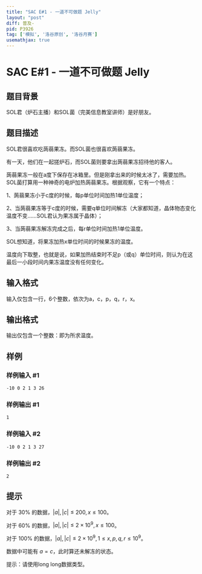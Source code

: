 ```yaml
---
title: "SAC E#1 - 一道不可做题 Jelly"
layout: "post"
diff: 普及-
pid: P3926
tag: ['模拟', '洛谷原创', '洛谷月赛']
usemathjax: true
---
```


# SAC E#1 - 一道不可做题 Jelly
## 题目背景

SOL君（炉石主播）和SOL菌（完美信息教室讲师）是好朋友。

## 题目描述

SOL君很喜欢吃蒟蒻果冻。而SOL菌也很喜欢蒟蒻果冻。

有一天，他们在一起搓炉石，而SOL菌则要拿出蒟蒻果冻招待他的客人。

蒟蒻果冻一般在a度下保存在冰箱里。但是刚拿出来的时候太冰了，需要加热。SOL菌打算用一种神奇的电炉加热蒟蒻果冻。根据观察，它有一个特点：

1、蒟蒻果冻小于c度的时候，每p单位时间加热1单位温度；

2、当蒟蒻果冻等于c度的时候，需要q单位时间解冻（大家都知道，晶体物态变化温度不变……SOL君认为果冻属于晶体）；

3、当蒟蒻果冻解冻完成之后，每r单位时间加热1单位温度。


SOL想知道，将果冻加热x单位时间的时候果冻的温度。

温度向下取整，也就是说，如果加热结束时不足p（或q）单位时间，则认为在这最后一小段时间内果冻温度没有任何变化。

## 输入格式

输入仅包含一行，6个整数，依次为a，c，p，q，r，x。

## 输出格式

输出仅包含一个整数：即为所求温度。

## 样例

### 样例输入 #1
```
-10 0 2 1 3 26

```
### 样例输出 #1
```
1
```
### 样例输入 #2
```
-10 0 2 1 3 27
```
### 样例输出 #2
```
2
```
## 提示

对于 $30\%$ 的数据，$|a|, |c| \leq 200, x \leq 100$。

对于 $60\%$ 的数据，$|a|, |c| \leq 2 \times 10^9, x \leq 100$。

对于 $100\%$ 的数据，$|a|, |c| \leq 2 \times 10^9, 1 \leq x, p, q, r \leq 10^9$。

数据中可能有 $a = c$，此时算还未解冻的状态。


提示：请使用long long数据类型。

